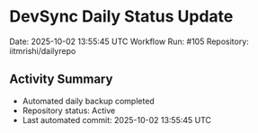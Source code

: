 # DevSync Daily Status Update
Date: 2025-10-02 13:55:45 UTC
Workflow Run: #105
Repository: iitmrishi/dailyrepo

## Activity Summary
- Automated daily backup completed
- Repository status: Active
- Last automated commit: 2025-10-02 13:55:45 UTC
